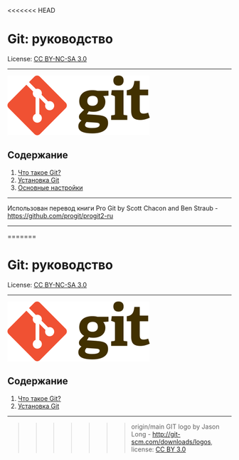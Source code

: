 <<<<<<< HEAD
# Git: руководство

License: [CC BY-NC-SA 3.0](./license.md)

***

![GIT logo](./assets/320px-Git-logo.svg.png)

## Содержание
1. [Что такое Git?](./01-about.md)
2. [Установка Git](./02-install.md)
3. [Основные настройки](./03-setup.md)

***

Использован перевод книги Pro Git by Scott Chacon and Ben Straub - https://github.com/progit/progit2-ru

***

=======
# Git: руководство

License: [CC BY-NC-SA 3.0](./license.md)

***

![GIT logo](./assets/320px-Git-logo.svg.png)

## Содержание
1. [Что такое Git?](./01-about.md)
2. [Установка Git](./02-install.md)

***

>>>>>>> origin/main
GIT logo by Jason Long - http://git-scm.com/downloads/logos, license: [CC BY 3.0](https://creativecommons.org/licenses/by/3.0/) 